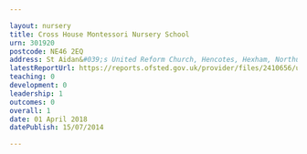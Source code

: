 ```yaml
---

layout: nursery
title: Cross House Montessori Nursery School
urn: 301920
postcode: NE46 2EQ
address: St Aidan&#039;s United Reform Church, Hencotes, Hexham, Northumberland, NE46 2EQ
latestReportUrl: https://reports.ofsted.gov.uk/provider/files/2410656/urn/301920.pdf
teaching: 0
development: 0
leadership: 1
outcomes: 0
overall: 1
date: 01 April 2018 
datePublish: 15/07/2014

---
```

